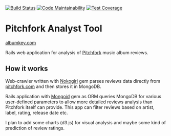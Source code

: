 [![Build Status](https://travis-ci.org/arteezy/albumkey.svg?branch=master)](https://travis-ci.org/arteezy/albumkey)
[![Code Maintainability](https://api.codeclimate.com/v1/badges/67d6970f19d9fd440be0/maintainability)](https://codeclimate.com/github/arteezy/albumkey/maintainability)
[![Test Coverage](https://api.codeclimate.com/v1/badges/67d6970f19d9fd440be0/test_coverage)](https://codeclimate.com/github/arteezy/albumkey/test_coverage)

# Pitchfork Analyst Tool

[albumkey.com](http://albumkey.com)

Rails web application for analysis of [Pitchfork](http://pitchfork.com) music album reviews.

## How it works

Web-crawler written with [Nokogiri](https://github.com/sparklemotion/nokogiri) gem parses reviews data directly from [pitchfork.com](http://pitchfork.com) and then stores it in MongoDB.

Rails application with [Mongoid](https://github.com/mongodb/mongoid) gem as ORM queries MongoDB for various user-defined parameters to allow more detailed reviews analysis than Pitchfork itself can provide. This app can filter reviews based on artist, label, rating, release date etc.

I plan to add some charts (d3.js) for visual analysis and maybe some kind of prediction of review ratings.

